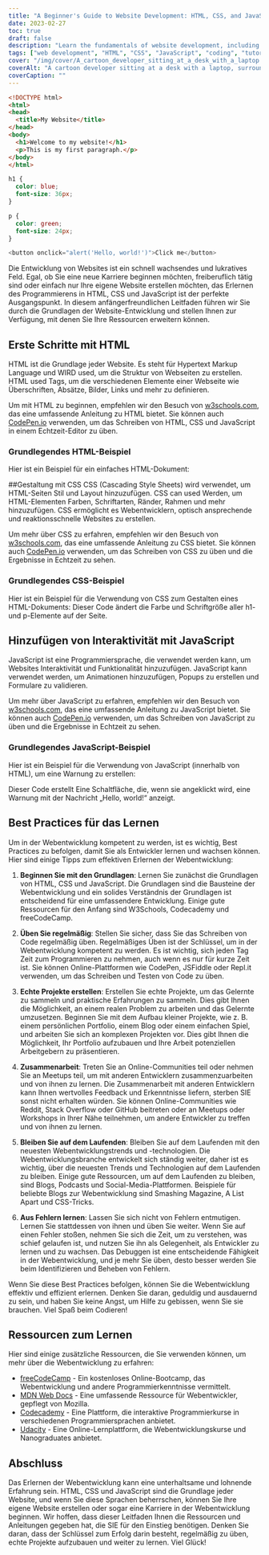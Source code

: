 ```yaml
---
title: "A Beginner's Guide to Website Development: HTML, CSS, and JavaScript"
date: 2023-02-27
toc: true
draft: false
description: "Learn the fundamentals of website development, including HTML, CSS, and JavaScript, with this beginner-friendly guide."
tags: ["web development", "HTML", "CSS", "JavaScript", "coding", "tutorial", "learning", "beginner", "CodePen", "W3Schools", "best practices", "resources", "freeCodeCamp", "MDN Web Docs", "Codecademy", "Udacity", "collaboration", "debugging", "projects"]
cover: "/img/cover/A_cartoon_developer_sitting_at_a_desk_with_a_laptop.png"
coverAlt: "A cartoon developer sitting at a desk with a laptop, surrounded by various HTML, CSS, and JavaScript elements floating in the air around them."
coverCaption: ""
---
```

```html
<!DOCTYPE html>
<html>
<head>
  <title>My Website</title>
</head>
<body>
  <h1>Welcome to my website!</h1>
  <p>This is my first paragraph.</p>
</body>
</html>
```
```CSS
h1 {
  color: blue;
  font-size: 36px;
}

p {
  color: green;
  font-size: 24px;
}
```
```js
<button onclick="alert('Hello, world!')">Click me</button>
```

 Die Entwicklung von Websites ist ein schnell wachsendes und lukratives Feld. Egal, ob Sie eine neue Karriere beginnen möchten, freiberuflich tätig sind oder einfach nur Ihre eigene Website erstellen möchten, das Erlernen des Programmierens in HTML, CSS und JavaScript ist der perfekte Ausgangspunkt. In diesem anfängerfreundlichen Leitfaden führen wir Sie durch die Grundlagen der Website-Entwicklung und stellen Ihnen zur Verfügung, mit denen Sie Ihre Ressourcen erweitern können.  ## Erste Schritte mit HTML  HTML ist die Grundlage jeder Website. Es steht für Hypertext Markup Language und WIRD used, um die Struktur von Webseiten zu erstellen. HTML used Tags, um die verschiedenen Elemente einer Webseite wie Überschriften, Absätze, Bilder, Links und mehr zu definieren.  Um mit HTML zu beginnen, empfehlen wir den Besuch von [w3schools.com](https://www.w3schools.com/html/), das eine umfassende Anleitung zu HTML bietet. Sie können auch [CodePen.io](https://codepen.io/) verwenden, um das Schreiben von HTML, CSS und JavaScript in einem Echtzeit-Editor zu üben.  ### Grundlegendes HTML-Beispiel  Hier ist ein Beispiel für ein einfaches HTML-Dokument:  ##Gestaltung mit CSS CSS (Cascading Style Sheets) wird verwendet, um HTML-Seiten Stil und Layout hinzuzufügen. CSS can used Werden, um HTML-Elementen Farben, Schriftarten, Ränder, Rahmen und mehr hinzuzufügen. CSS ermöglicht es Webentwicklern, optisch ansprechende und reaktionsschnelle Websites zu erstellen.  Um mehr über CSS zu erfahren, empfehlen wir den Besuch von [w3schools.com](https://www.w3schools.com/css), das eine umfassende Anleitung zu CSS bietet. Sie können auch [CodePen.io](https://codepen.io/) verwenden, um das Schreiben von CSS zu üben und die Ergebnisse in Echtzeit zu sehen.  ### Grundlegendes CSS-Beispiel Hier ist ein Beispiel für die Verwendung von CSS zum Gestalten eines HTML-Dokuments: Dieser Code ändert die Farbe und Schriftgröße aller h1- und p-Elemente auf der Seite.  ## Hinzufügen von Interaktivität mit JavaScript JavaScript ist eine Programmiersprache, die verwendet werden kann, um Websites Interaktivität und Funktionalität hinzuzufügen. JavaScript kann verwendet werden, um Animationen hinzuzufügen, Popups zu erstellen und Formulare zu validieren.  Um mehr über JavaScript zu erfahren, empfehlen wir den Besuch von [w3schools.com](https://www.w3schools.com/js/), das eine umfassende Anleitung zu JavaScript bietet. Sie können auch [CodePen.io](https://codepen.io/) verwenden, um das Schreiben von JavaScript zu üben und die Ergebnisse in Echtzeit zu sehen.  ### Grundlegendes JavaScript-Beispiel  Hier ist ein Beispiel für die Verwendung von JavaScript (innerhalb von HTML), um eine Warnung zu erstellen:   Dieser Code erstellt Eine Schaltfläche, die, wenn sie angeklickt wird, eine Warnung mit der Nachricht „Hello, world!“ anzeigt.  ## Best Practices für das Lernen  Um in der Webentwicklung kompetent zu werden, ist es wichtig, Best Practices zu befolgen, damit Sie als Entwickler lernen und wachsen können. Hier sind einige Tipps zum effektiven Erlernen der Webentwicklung:  1. **Beginnen Sie mit den Grundlagen**: Lernen Sie zunächst die Grundlagen von HTML, CSS und JavaScript. Die Grundlagen sind die Bausteine der Webentwicklung und ein solides Verständnis der Grundlagen ist entscheidend für eine umfassendere Entwicklung. Einige gute Ressourcen für den Anfang sind W3Schools, Codecademy und freeCodeCamp.  2. **Üben Sie regelmäßig**: Stellen Sie sicher, dass Sie das Schreiben von Code regelmäßig üben. Regelmäßiges Üben ist der Schlüssel, um in der Webentwicklung kompetent zu werden. Es ist wichtig, sich jeden Tag Zeit zum Programmieren zu nehmen, auch wenn es nur für kurze Zeit ist. Sie können Online-Plattformen wie CodePen, JSFiddle oder Repl.it verwenden, um das Schreiben und Testen von Code zu üben.  3. **Echte Projekte erstellen**: Erstellen Sie echte Projekte, um das Gelernte zu sammeln und praktische Erfahrungen zu sammeln. Dies gibt Ihnen die Möglichkeit, an einem realen Problem zu arbeiten und das Gelernte umzusetzen. Beginnen Sie mit dem Aufbau kleiner Projekte, wie z. B. einem persönlichen Portfolio, einem Blog oder einem einfachen Spiel, und arbeiten Sie sich an komplexen Projekten vor. Dies gibt Ihnen die Möglichkeit, Ihr Portfolio aufzubauen und Ihre Arbeit potenziellen Arbeitgebern zu präsentieren.  4. **Zusammenarbeit**: Treten Sie an Online-Communities teil oder nehmen Sie an Meetups teil, um mit anderen Entwicklern zusammenzuarbeiten und von ihnen zu lernen. Die Zusammenarbeit mit anderen Entwicklern kann Ihnen wertvolles Feedback und Erkenntnisse liefern, sterben SIE sonst nicht erhalten würden. Sie können Online-Communities wie Reddit, Stack Overflow oder GitHub beitreten oder an Meetups oder Workshops in Ihrer Nähe teilnehmen, um andere Entwickler zu treffen und von ihnen zu lernen.  5. **Bleiben Sie auf dem Laufenden**: Bleiben Sie auf dem Laufenden mit den neuesten Webentwicklungstrends und -technologien. Die Webentwicklungsbranche entwickelt sich ständig weiter, daher ist es wichtig, über die neuesten Trends und Technologien auf dem Laufenden zu bleiben. Einige gute Ressourcen, um auf dem Laufenden zu bleiben, sind Blogs, Podcasts und Social-Media-Plattformen. Beispiele für beliebte Blogs zur Webentwicklung sind Smashing Magazine, A List Apart und CSS-Tricks.  6. **Aus Fehlern lernen**: Lassen Sie sich nicht von Fehlern entmutigen. Lernen Sie stattdessen von ihnen und üben Sie weiter. Wenn Sie auf einen Fehler stoßen, nehmen Sie sich die Zeit, um zu verstehen, was schief gelaufen ist, und nutzen Sie ihn als Gelegenheit, als Entwickler zu lernen und zu wachsen. Das Debuggen ist eine entscheidende Fähigkeit in der Webentwicklung, und je mehr Sie üben, desto besser werden Sie beim Identifizieren und Beheben von Fehlern.  Wenn Sie diese Best Practices befolgen, können Sie die Webentwicklung effektiv und effizient erlernen. Denken Sie daran, geduldig und ausdauernd zu sein, und haben Sie keine Angst, um Hilfe zu gebissen, wenn Sie sie brauchen. Viel Spaß beim Codieren!  ## Ressourcen zum Lernen  Hier sind einige zusätzliche Ressourcen, die Sie verwenden können, um mehr über die Webentwicklung zu erfahren:  - [freeCodeCamp](https://www.freecodecamp.org/) - Ein kostenloses Online-Bootcamp, das Webentwicklung und andere Programmierkenntnisse vermittelt. - [MDN Web Docs](https://developer.mozilla.org/en-US/docs/Web) - Eine umfassende Ressource für Webentwickler, gepflegt von Mozilla. - [Codecademy](https://www.codecademy.com/) - Eine Plattform, die interaktive Programmierkurse in verschiedenen Programmiersprachen anbietet. - [Udacity](https://www.udacity.com/) - Eine Online-Lernplattform, die Webentwicklungskurse und Nanograduates anbietet.  ## Abschluss  Das Erlernen der Webentwicklung kann eine unterhaltsame und lohnende Erfahrung sein. HTML, CSS und JavaScript sind die Grundlage jeder Website, und wenn Sie diese Sprachen beherrschen, können Sie Ihre eigene Website erstellen oder sogar eine Karriere in der Webentwicklung beginnen. Wir hoffen, dass dieser Leitfaden Ihnen die Ressourcen und Anleitungen gegeben hat, die SIE für den Einstieg benötigen. Denken Sie daran, dass der Schlüssel zum Erfolg darin besteht, regelmäßig zu üben, echte Projekte aufzubauen und weiter zu lernen. Viel Glück!